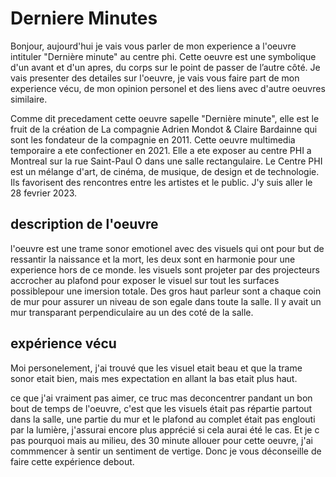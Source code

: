 # Derniere Minutes

Bonjour, aujourd'hui je vais vous parler de mon experience a l'oeuvre intituler "Dernière minute" au centre phi. Cette oeuvre est une symbolique d'un avant et d'un apres, du corps sur le point de passer de l’autre côté. Je vais presenter des detailes sur l'oeuvre, je vais vous faire part de mon experience vécu, de mon opinion personel et des liens avec d'autre oeuvres similaire.

Comme dit precedament cette oeuvre sapelle "Dernière minute", elle est le fruit de la création de La compagnie Adrien Mondot & Claire Bardainne qui sont les fondateur de la compagnie en 2011. Cette oeuvre multimedia temporaire a ete confectioner en 2021. Elle a ete exposer au centre PHI a Montreal sur la rue Saint-Paul O dans une salle rectangulaire. Le Centre PHI est un mélange d'art, de cinéma, de musique, de design et de technologie. Ils favorisent des rencontres entre les artistes et le public. J'y suis aller le 28 fevrier 2023.
 
## description de l'oeuvre

l'oeuvre est une trame sonor emotionel avec des visuels qui ont pour but de ressantir la naissance et la mort,  les deux sont en harmonie pour une experience hors de ce monde. les visuels sont projeter par des projecteurs accrocher au plafond pour exposer le visuel sur tout les surfaces possiblepour une imersion totale. Des gros haut parleur sont a chaque coin de mur pour assurer un niveau de son egale dans toute la salle. Il y avait un mur transparant perpendiculaire au un des coté de la salle.

## expérience vécu

Moi personelement, j'ai trouvé que les visuel etait beau et que la trame sonor etait bien, mais mes expectation en allant la bas etait plus haut.


ce que j'ai vraiment pas aimer, ce truc mas deconcentrer pandant un bon bout de temps de l'oeuvre, c'est que les visuels était pas répartie partout dans la salle, une partie du mur et le plafond au complet était pas englouti par la lumière, j'assurai encore plus apprécié si cela aurai été le cas. Et je c pas pourquoi mais au milieu, des 30 minute allouer pour cette oeuvre, j'ai commmencer à sentir un sentiment de vertige. Donc je vous déconseille de faire cette expérience debout.
